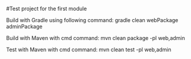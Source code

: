 #Test project for the first module

Build with Gradle using following command:
gradle clean webPackage adminPackage

Build with Maven with cmd command:
mvn clean package -pl web,admin

Test with Maven with cmd command:
mvn clean test -pl web,admin
